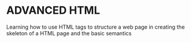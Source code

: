 # ADVANCED HTML

Learning how to use HTML tags to structure a web page in creating the skeleton of a HTML page and the basic semantics